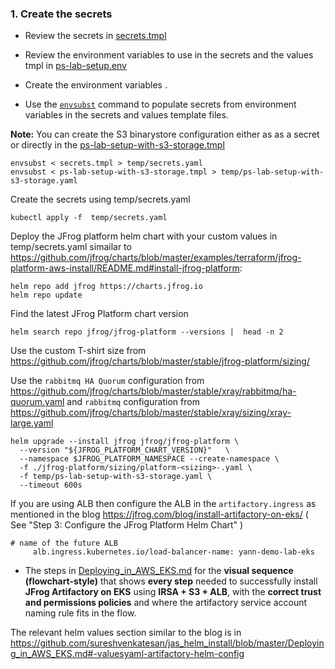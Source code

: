 ### 1. Create the secrets
- Review  the secrets in [secrets.tmpl](secrets.tmpl)

- Review the environment variables to use in the secrets and the values tmpl in [ps-lab-setup.env](ps-lab-setup.env)

- Create the environment variables .

- Use the [`envsubst`](https://www.gnu.org/software/gettext/manual/html_node/envsubst-Invocation.html) command to populate secrets from environment variables in the secrets and values template files.

**Note:** You can create the S3 binarystore configuration either as as a secret or directly in the 
[ps-lab-setup-with-s3-storage.tmpl](ps-lab-setup-with-s3-storage.tmpl)

```
envsubst < secrets.tmpl > temp/secrets.yaml
envsubst < ps-lab-setup-with-s3-storage.tmpl > temp/ps-lab-setup-with-s3-storage.yaml
```

Create the secrets using temp/secrets.yaml  
```
kubectl apply -f  temp/secrets.yaml
```
Deploy the JFrog platform helm chart with your custom values in temp/secrets.yaml simailar to 
https://github.com/jfrog/charts/blob/master/examples/terraform/jfrog-platform-aws-install/README.md#install-jfrog-platform:

```
helm repo add jfrog https://charts.jfrog.io
helm repo update
```
Find the latest JFrog Platform chart version
```
helm search repo jfrog/jfrog-platform --versions |  head -n 2
```

Use the custom T-shirt size from https://github.com/jfrog/charts/blob/master/stable/jfrog-platform/sizing/

Use the `rabbitmq HA Quorum` configuration from https://github.com/jfrog/charts/blob/master/stable/xray/rabbitmq/ha-quorum.yaml
and `rabbitmq` configuration from  https://github.com/jfrog/charts/blob/master/stable/xray/sizing/xray-large.yaml

```
helm upgrade --install jfrog jfrog/jfrog-platform \
  --version "${JFROG_PLATFORM_CHART_VERSION}"   \
  --namespace $JFROG_PLATFORM_NAMESPACE --create-namespace \
  -f ./jfrog-platform/sizing/platform-<sizing>-.yaml \
  -f temp/ps-lab-setup-with-s3-storage.yaml \
  --timeout 600s
```





If you are using ALB then configure the ALB in the `artifactory.ingress` as mentioned in 
the blog https://jfrog.com/blog/install-artifactory-on-eks/ ( See "Step 3: Configure the JFrog Platform Helm Chart" ) 
```
# name of the future ALB
     alb.ingress.kubernetes.io/load-balancer-name: yann-demo-lab-eks
```

-  The steps in [Deploying_in_AWS_EKS.md](Deploying_in_AWS_EKS.md) for the **visual sequence (flowchart-style)** that shows **every step** needed to successfully install **JFrog Artifactory on EKS** using **IRSA + S3 + ALB**, with the **correct trust and permissions policies** and  where the artifactory service account naming rule fits in the flow.

The relevant helm values section similar to the blog is in
 https://github.com/sureshvenkatesan/jas_helm_install/blob/master/Deploying_in_AWS_EKS.md#-valuesyaml-artifactory-helm-config